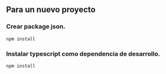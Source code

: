 ## Para un nuevo proyecto

### Crear package json.

```
npm install
```

### Instalar typescript como dependencia de desarrollo.

```
npm install
```